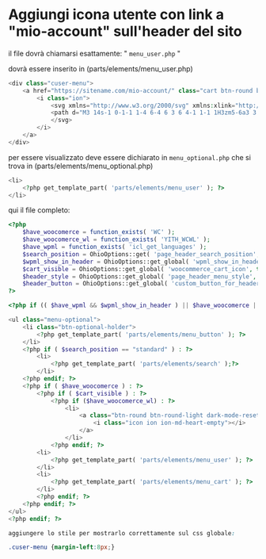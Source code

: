 # Aggiungi icona utente con link a "mio-account" sull'header del sito



il file dovrà chiamarsi esattamente: " ```menu_user.php``` "

dovrà essere inserito in (parts/elements/menu_user.php)

```php
<div class="cuser-menu">
	<a href="https://sitename.com/mio-account/" class="cart btn-round btn-round-light dark-mode-reset">
		<i class="ion">
			<svg xmlns="http://www.w3.org/2000/svg" xmlns:xlink="http://www.w3.org/1999/xlink" x="0px" y="0px" viewBox="0 0 12 16" height="16" width="16">
  			<path d="M3 14s-1 0-1-1 1-4 6-4 6 3 6 4-1 1-1 1H3zm5-6a3 3 0 1 0 0-6 3 3 0 0 0 0 6z"/>
			</svg>
		</i>
	</a>
</div>
```


per essere visualizzato deve essere dichiarato in ```menu_optional.php``` che si trova in (parts/elements/menu_optional.php)

```php
<li>
	<?php get_template_part( 'parts/elements/menu_user' ); ?>
</li>
```

qui il file completo:

```php
<?php
	$have_woocomerce = function_exists( 'WC' );
	$have_woocomerce_wl = function_exists( 'YITH_WCWL' );
	$have_wpml = function_exists( 'icl_get_languages' );
	$search_position = OhioOptions::get( 'page_header_search_position', 'standard' );
	$wpml_show_in_header = OhioOptions::get_global( 'wpml_show_in_header', true );
	$cart_visible = OhioOptions::get_global( 'woocommerce_cart_icon', true );
	$header_style = OhioOptions::get_global( 'page_header_menu_style', 'style1' );
	$header_button = OhioOptions::get_global( 'custom_button_for_header', false );
?>

<?php if (( $have_wpml && $wpml_show_in_header ) || $have_woocomerce || $have_woocomerce_wl || $header_button || $search_position == "standard" ) : ?>

<ul class="menu-optional">
	<li class="btn-optional-holder">
		<?php get_template_part( 'parts/elements/menu_button' ); ?>
	</li>
	<?php if ( $search_position == "standard" ) : ?>
		<li>
			<?php get_template_part( 'parts/elements/search' );?>
		</li>
	<?php endif; ?>
	<?php if ( $have_woocomerce ) : ?>
		<?php if ( $cart_visible ) : ?>
			<?php if ($have_woocomerce_wl) : ?>
				<li>
					<a class="btn-round btn-round-light dark-mode-reset favorites-global wishlist" href="<?php echo esc_url(YITH_WCWL()->get_wishlist_url('user' . '/' . get_current_user_id())); ?>">
						<i class="icon ion ion-md-heart-empty"></i>
					</a>
				</li>
			<?php endif; ?>
		<li>
			<?php get_template_part( 'parts/elements/menu_user' ); ?>
		</li>
		<li>
			<?php get_template_part( 'parts/elements/menu_cart' ); ?>
		</li>
		<?php endif; ?>
	<?php endif; ?>
</ul>
<?php endif; ?>
```



```css
aggiungere lo stile per mostrarlo correttamente sul css globale:

.cuser-menu {margin-left:8px;}
```

